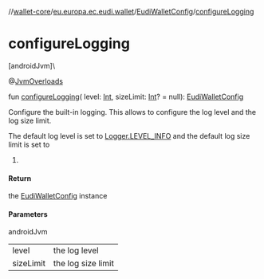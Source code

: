 //[wallet-core](../../../index.md)/[eu.europa.ec.eudi.wallet](../index.md)/[EudiWalletConfig](index.md)/[configureLogging](configure-logging.md)

# configureLogging

[androidJvm]\

@[JvmOverloads](https://kotlinlang.org/api/latest/jvm/stdlib/kotlin.jvm/-jvm-overloads/index.html)

fun [configureLogging](configure-logging.md)(
level: [Int](https://kotlinlang.org/api/latest/jvm/stdlib/kotlin/-int/index.html),
sizeLimit: [Int](https://kotlinlang.org/api/latest/jvm/stdlib/kotlin/-int/index.html)? =
null): [EudiWalletConfig](index.md)

Configure the built-in logging. This allows to configure the log level and the log size limit.

The default log level is set
to [Logger.LEVEL_INFO](../../eu.europa.ec.eudi.wallet.logging/-logger/-companion/-l-e-v-e-l_-i-n-f-o.md)
and the default log size limit is set to

1.

#### Return

the [EudiWalletConfig](index.md) instance

#### Parameters

androidJvm

|           |                    |
|-----------|--------------------|
| level     | the log level      |
| sizeLimit | the log size limit |
